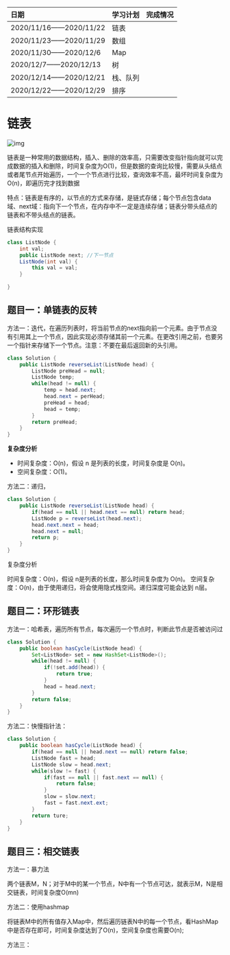| 日期                   | 学习计划 | 完成情况 |
| :--------------------- | -------- | -------- |
| 2020/11/16——2020/11/22 | 链表     |          |
| 2020/11/23——2020/11/29 | 数组     |          |
| 2020/11/30——2020/12/6  | Map      |          |
| 2020/12/7——2020/12/13  | 树       |          |
| 2020/12/14——2020/12/21 | 栈、队列 |          |
| 2020/12/22——2020/12/29 | 排序     |          |

# 链表

![img](https://pic1.zhimg.com/80/v2-d3468ab920884d00c25afa1be844f124_720w.jpg)

链表是一种常用的数据结构，插入、删除的效率高，只需要改变指针指向就可以完成数据的插入和删除，时间复杂度为O(1)，但是数据的查询比较慢，需要从头结点或者尾节点开始遍历，一个一个节点进行比较，查询效率不高，最坏时间复杂度为O(n)，即遍历完才找到数据

特点：链表是有序的，以节点的方式来存储，是链式存储；每个节点包含data域、next域：指向下一个节点，在内存中不一定是连续存储；链表分带头结点的链表和不带头结点的链表。

链表结构实现

```java
class ListNode {
    int val;
    public ListNode next; //下一节点
	ListNode(int val) {
        this val = val;
    }
    
}
```

## 题目一：单链表的反转

方法一：迭代，在遍历列表时，将当前节点的next指向前一个元素。由于节点没有引用其上一个节点，因此实现必须存储其前一个元素。在更改引用之前，也要另一个指针来存储下一个节点。注意：不要在最后返回新的头引用。

```java
class Solution {
	public ListNode reverseList(ListNode head) {
  		ListNode preHead = null;
        ListNode temp;
        while(head != null) {
            temp = head.next;
            head.next = perHead;
            preHead = head;
            head = temp;
		}
        return preHead;
    }
}
```

**复杂度分析**

- 时间复杂度：O(n)，假设 n 是列表的长度，时间复杂度是 O(n)。
- 空间复杂度：O(1)。

方法二：递归，

```java
class Solution {
	public ListNode reverseList(ListNode head) {
  		if(head == null || head.next == null) return head;
        ListNode p = reverseList(head.next);
        head.next.next = head;
        head.next = null;
        return p;
    }
}
```

复杂度分析

时间复杂度：O(n)，假设 n是列表的长度，那么时间复杂度为 O(n)。
空间复杂度：O(n)，由于使用递归，将会使用隐式栈空间。递归深度可能会达到 n层。

## 题目二：环形链表

方法一：哈希表，遍历所有节点，每次遍历一个节点时，判断此节点是否被访问过

```java
class Solution {
	public boolean hasCycle(ListNode head) {
        Set<ListNode> set = new HashSet<ListNode>();
        while(head != null) {
            if(!set.add(head)) {
                return true;
            }
            head = head.next;
        }
        return false;
    }
}
```

方法二：快慢指针法：

```java
class Solution {
	public boolean hasCycle(ListNode head) {
        if(head == null || head.next == null) return false;
        ListNode fast = head;
        ListNode slow = head.next;
        while(slow != fast) {
            if(fast == null || fast.next == null) {
                return false;
            }
            slow = slow.next;
            fast = fast.next.ext;
		}
        return ture;
    }
}
```

## 题目三：相交链表

方法一：暴力法

两个链表M，N；对于M中的某一个节点，N中有一个节点可达，就表示M，N是相交链表，时间复杂度O(mn)

方法二：使用hashmap

将链表M中的所有值存入Map中，然后遍历链表N中的每一个节点，看HashMap中是否存在即可，时间复杂度达到了O(n)，空间复杂度也需要O(n);

方法三：